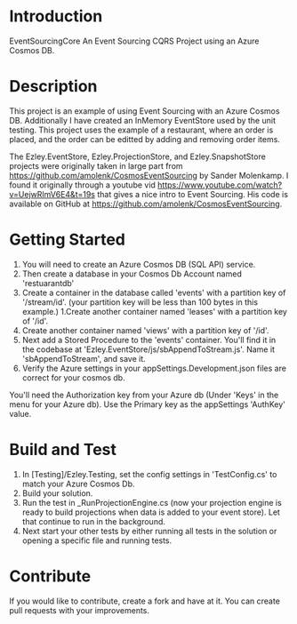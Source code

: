 # Introduction 
EventSourcingCore
An Event Sourcing CQRS Project using an Azure Cosmos DB.

# Description
This project is an example of using Event Sourcing with an Azure Cosmos DB. 
Additionally I have created an InMemory EventStore used by the unit testing.
This project uses the example of a restaurant, where an order is placed, and the order can be editted by 
adding and removing order items.

The Ezley.EventStore, Ezley.ProjectionStore, and Ezley.SnapshotStore projects were originally taken in large part from https://github.com/amolenk/CosmosEventSourcing by Sander Molenkamp. I found it originally through a youtube vid https://www.youtube.com/watch?v=UejwRlmV6E4&t=19s
that gives a nice intro to Event Sourcing. His code is available on GitHub at https://github.com/amolenk/CosmosEventSourcing. 
 
# Getting Started
1. You will need to create an Azure Cosmos DB (SQL API) service.
1. Then create a database in your Cosmos Db Account named 'restuarantdb'
  1. Create a container in the database called 'events' with a partition key of '/stream/id'. (your partition key will be less than 100 bytes in this example.)
  1.Create another container named 'leases' with a partition key of '/id'.
  1. Create another container named 'views' with a partition key of '/id'.
  1. Next add a Stored Procedure to the 'events' container. You'll find it in the codebase at 'Ezley.EventStore/js/sbAppendToStream.js'. Name it 'sbAppendToStream', and save it.
  1. Verify the Azure settings in your appSettings.Development.json files are correct for your 
cosmos db.


You'll need the Authorization key from your Azure db (Under 'Keys' in the menu for your Azure db). 
Use the Primary key as the appSettings 'AuthKey' value.


# Build and Test
1. In [Testing]/Ezley.Testing, set the config settings in 'TestConfig.cs' to match your Azure Cosmos Db.
1. Build your solution.
1. Run the test in _RunProjectionEngine.cs (now your projection engine is ready to build projections
when data is added to your event store). Let that continue to run in the background.
1. Next start your other tests by either running all tests in the solution or opening a specific file and running tests.



# Contribute
If you would like to contribute, create a fork and have at it. You can create pull requests with your improvements.
